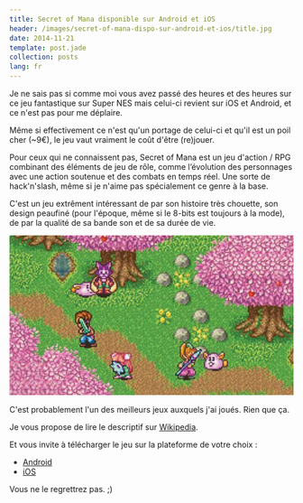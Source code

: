 ```yaml
---
title: Secret of Mana disponible sur Android et iOS
header: /images/secret-of-mana-dispo-sur-android-et-ios/title.jpg
date: 2014-11-21
template: post.jade
collection: posts
lang: fr
---
```


Je ne sais pas si comme moi vous avez passé des heures et des heures sur ce jeu fantastique sur Super NES mais celui-ci revient sur iOS et Android, et ce n'est pas pour me déplaire.

Même si effectivement ce n'est qu'un portage de celui-ci et qu'il est un poil cher (~9€), le jeu vaut vraiment le coût d'être (re)jouer.

Pour ceux qui ne connaissent pas, Secret of Mana est un jeu d'action / RPG combinant des éléments de jeu de rôle, comme l’évolution des personnages avec une action soutenue et des combats en temps réel. Une sorte de hack'n'slash, même si je n'aime pas spécialement ce genre à la base.

C'est un jeu extrêment intéressant de par son histoire très chouette, son design peaufiné (pour l'époque, même si le 8-bits est toujours à la mode), de par la qualité de sa bande son et de sa durée de vie.

![](/images/secret-of-mana-dispo-sur-android-et-ios/preview.jpg)

C'est probablement l'un des meilleurs jeux auxquels j'ai joués. Rien que ça.

Je vous propose de lire le descriptif sur [Wikipedia](http://fr.wikipedia.org/wiki/Secret_of_Mana).


Et vous invite à télécharger le jeu sur la plateforme de votre choix :


- [Android](https://play.google.com/store/apps/details?id=com.square_enix.secret&hl=en)
- [iOS](https://itunes.apple.com/en/app/secret-of-mana/id407949800?mt=8)


Vous ne le regrettrez pas. ;)
